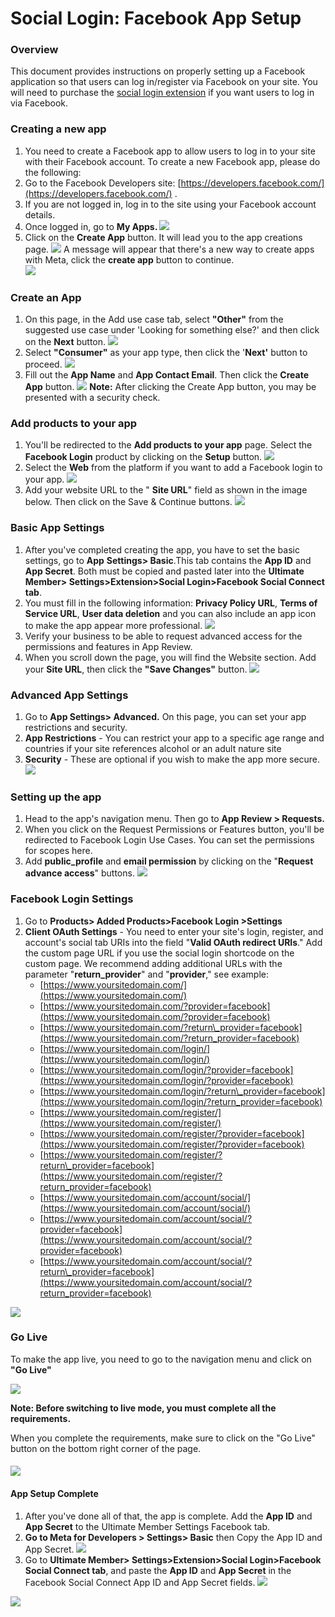 ---
---
# Social Login: Facebook App Setup
###  Overview

 This document provides instructions on properly setting up a Facebook application so that users can log in/register via Facebook on your site. You will need to purchase the  [social login extension](https://ultimatemember.com/extensions/social-login/)  if you want users to log in via Facebook.

### Creating a new app


1. You need to create a Facebook app to allow users to log in to your site with their Facebook account. To create a new Facebook app, please do the following:
2. Go to the Facebook Developers site:  [https://developers.facebook.com/](https://developers.facebook.com/) .
3. If you are not logged in, log in to the site using your Facebook account details.
4. Once logged in, go to <strong>My Apps. ![](https://s3.amazonaws.com/helpscout.net/docs/assets/561c96629033600a7a36d662/images/658582f225778b0d0faef23a/file-dhm4KEL7l6.png)</strong>
5. Click on the <strong>Create App</strong> button. It will lead you to the app creations page.   ![](https://s3.amazonaws.com/helpscout.net/docs/assets/561c96629033600a7a36d662/images/65858466d0cad521927aabb6/file-cHKoBIYTuM.png) A message will appear that there's a new way to create apps with Meta, click the <strong>create app</strong> button to continue.  
      ![](https://s3.amazonaws.com/helpscout.net/docs/assets/561c96629033600a7a36d662/images/6585851925778b0d0faef23c/file-7Lpo9G7kl5.png)

### Create an App

1. On this page, in the Add use case tab, select <strong>"Other"</strong> from the suggested use case under 'Looking for something else?' and then click on the <strong>Next</strong> button. ![](https://s3.amazonaws.com/helpscout.net/docs/assets/561c96629033600a7a36d662/images/65858d092e3a566b03b69eb9/file-lrPG9ubE2L.png)
2. Select <strong>"Consumer"</strong> as your app type, then click the '<strong>Next'</strong> button to proceed. ![](https://s3.amazonaws.com/helpscout.net/docs/assets/561c96629033600a7a36d662/images/65858ded15d4597b5fb2080b/file-YmHHE4WRPu.png)
3. Fill out the <strong>App Name</strong> and <strong>App Contact Email</strong>. Then click the <strong>Create App</strong> button. ![](https://s3.amazonaws.com/helpscout.net/docs/assets/561c96629033600a7a36d662/images/65858f8025778b0d0faef244/file-I4E2IwiiLx.png)  <strong>Note:</strong> After clicking the Create App button, you may be presented with a security check.

### Add products to your app


1. You'll be redirected to the <strong>Add products to your app</strong> page. Select the <strong>Facebook Login</strong> product by clicking on the <strong>Setup</strong> button.   ![](https://s3.amazonaws.com/helpscout.net/docs/assets/561c96629033600a7a36d662/images/658594872e3a566b03b69ec2/file-SpdgtLcOKT.png)
2. Select the <strong>Web</strong> from the platform if you want to add a Facebook login to your app. ![](https://s3.amazonaws.com/helpscout.net/docs/assets/561c96629033600a7a36d662/images/6585965725778b0d0faef24a/file-dts7ak6czg.png)
3. Add your website URL to the " <strong>Site URL</strong>" field as shown in the image below. Then click on the Save &amp; Continue buttons. ![](https://s3.amazonaws.com/helpscout.net/docs/assets/561c96629033600a7a36d662/images/6585a19025778b0d0faef255/file-bexxtr5dhP.png)

### Basic App Settings

1. After you've completed creating the app, you have to set the basic settings, go to <strong>App</strong> <strong>Settings&gt; Basic</strong>.This tab contains the <strong>App ID</strong> and <strong>App Secret</strong>. Both must be copied and pasted later into the <strong>Ultimate Member&gt; Settings&gt;Extension&gt;Social Login&gt;Facebook Social Connect tab</strong>.
2. You must fill in the following information: <strong>Privacy Policy URL</strong>, <strong>Terms of Service URL</strong>, <strong>User data deletion</strong> and you can also include an app icon to make the app appear more professional. ![](https://s3.amazonaws.com/helpscout.net/docs/assets/561c96629033600a7a36d662/images/6585a740dcdba22513abb043/file-QRpnD4eWD3.png)
3. Verify your business to be able to request advanced access for the permissions and features in App Review.
4. When you scroll down the page, you will find the Website section. Add your <strong>Site URL</strong>, then click the <strong>"Save Changes"</strong> button. ![](https://s3.amazonaws.com/helpscout.net/docs/assets/561c96629033600a7a36d662/images/6585a7e315d4597b5fb2081f/file-tEXS3Eempa.png)

###  Advanced App Settings

1. Go to <strong>App Settings&gt; Advanced.</strong> On this page, you can set your app restrictions and security.
2. <strong>App Restrictions</strong> - You can restrict your app to a specific age range and countries if your site references alcohol or an adult nature site
3. <strong>Security</strong> - These are optional if you wish to make the app more secure.   ![](https://s3.amazonaws.com/helpscout.net/docs/assets/561c96629033600a7a36d662/images/6585a9a425778b0d0faef25e/file-2uosfbUoUw.png)

### Setting up the app

1. Head to the app's navigation menu. Then go to <strong>App Review &gt; Requests.</strong>
2. When you click on the Request Permissions or Features button, you'll be redirected to Facebook Login Use Cases. You can set the permissions for scopes here.
3. Add <strong>public\_profile</strong> and <strong>email permission</strong> by clicking on the "<strong>Request advance access</strong>" buttons.  ![](https://s3.amazonaws.com/helpscout.net/docs/assets/561c96629033600a7a36d662/images/6585a468d0cad521927aabda/file-kvg8bZlCqW.png)

### Facebook Login Settings

1. Go to <strong>Products&gt; Added Products&gt;Facebook Login &gt;Settings</strong>
2. <strong>Client OAuth Settings</strong> - You need to enter your site's login, register, and account's social tab URIs into the field "<strong>Valid OAuth redirect URIs</strong>." Add the custom page URL if you use the social login shortcode on the custom page. We recommend adding additional URLs with the parameter "<strong>return\_provider</strong>" and "<strong>provider</strong>," see example: 
    - [https://www.yoursitedomain.com/](https://www.yoursitedomain.com/)
    - [https://www.yoursitedomain.com/?provider=facebook](https://www.yoursitedomain.com/?provider=facebook)
    - [https://www.yoursitedomain.com/?return\_provider=facebook](https://www.yoursitedomain.com/?return_provider=facebook)
    - [https://www.yoursitedomain.com/login/](https://www.yoursitedomain.com/login/)
    - [https://www.yoursitedomain.com/login/?provider=facebook](https://www.yoursitedomain.com/login/?provider=facebook)
    - [https://www.yoursitedomain.com/login/?return\_provider=facebook](https://www.yoursitedomain.com/login/?return_provider=facebook)
    - [https://www.yoursitedomain.com/register/](https://www.yoursitedomain.com/register/)
    - [https://www.yoursitedomain.com/register/?provider=facebook](https://www.yoursitedomain.com/register/?provider=facebook)
    - [https://www.yoursitedomain.com/register/?return\_provider=facebook](https://www.yoursitedomain.com/register/?return_provider=facebook)
    - [https://www.yoursitedomain.com/account/social/](https://www.yoursitedomain.com/account/social/)
    - [https://www.yoursitedomain.com/account/social/?provider=facebook](https://www.yoursitedomain.com/account/social/?provider=facebook)
    - [https://www.yoursitedomain.com/account/social/?return\_provider=facebook](https://www.yoursitedomain.com/account/social/?return_provider=facebook)

  ![](https://s3.amazonaws.com/helpscout.net/docs/assets/561c96629033600a7a36d662/images/64886b06969cec658daaf88f/file-TW0lw1bRKW.png)

### Go Live

 To make the app live, you need to go to the navigation menu and click on <strong>"Go Live"</strong>

  ![](https://s3.amazonaws.com/helpscout.net/docs/assets/561c96629033600a7a36d662/images/64886bda969cec658daaf890/file-ECwS8pRuvt.png)

 <strong>Note: Before switching to live mode, you must complete all the requirements.</strong>

 When you complete the requirements, make sure to click on the "Go Live" button on the bottom right corner of the page.

####  ![](https://s3.amazonaws.com/helpscout.net/docs/assets/561c96629033600a7a36d662/images/64887332969cec658daaf8a2/file-Ztfdf4iGEc.png) 



#### <strong>App Setup Complete</strong>

1. After you've done all of that, the app is complete. Add the  <strong>App ID</strong> and <strong>App Secret</strong> to the Ultimate Member Settings Facebook tab.
2. <strong>Go to Meta for Developers &gt; Settings&gt; Basic</strong> then Copy the App ID and App Secret. ![](https://s3.amazonaws.com/helpscout.net/docs/assets/561c96629033600a7a36d662/images/6488760a969cec658daaf8a8/file-A9KE7QcpR8.png)
3. Go to <strong>Ultimate Member&gt; Settings&gt;Extension&gt;Social Login&gt;Facebook Social Connect tab</strong>, and paste the <strong>App ID</strong> and <strong>App Secret</strong> in the Facebook Social Connect App ID and App Secret fields. ![](https://s3.amazonaws.com/helpscout.net/docs/assets/561c96629033600a7a36d662/images/648876361211660f0912d949/file-CoQe7ENK5r.png)

  ![](https://s3.amazonaws.com/helpscout.net/docs/assets/561c96629033600a7a36d662/images/6503289805bf840172c6ea17/file-bxnBkU3fS1.png)